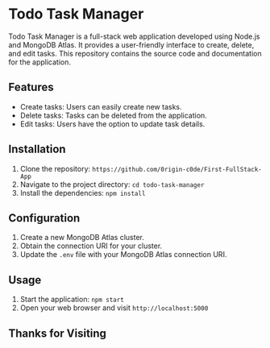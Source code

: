 # Todo Task Manager

Todo Task Manager is a full-stack web application developed using Node.js and MongoDB Atlas. It provides a user-friendly interface to create, delete, and edit tasks. This repository contains the source code and documentation for the application.

## Features

- Create tasks: Users can easily create new tasks.
- Delete tasks: Tasks can be deleted from the application.
- Edit tasks: Users have the option to update task details.

## Installation

1. Clone the repository:
   `https://github.com/0rigin-c0de/First-FullStack-App`
2. Navigate to the project directory: `cd todo-task-manager`
3. Install the dependencies: `npm install`

## Configuration

1. Create a new MongoDB Atlas cluster.
2. Obtain the connection URI for your cluster.
3. Update the `.env` file with your MongoDB Atlas connection URI.

## Usage

1. Start the application: `npm start`
2. Open your web browser and visit `http://localhost:5000`

## Thanks for Visiting
